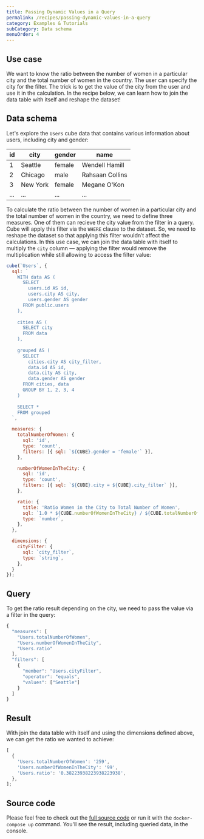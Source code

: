 ```yaml
---
title: Passing Dynamic Values in a Query
permalink: /recipes/passing-dynamic-values-in-a-query
category: Examples & Tutorials
subCategory: Data schema
menuOrder: 4
---
```


## Use case

We want to know the ratio between the number of women in a particular city and
the total number of women in the country. The user can specify the city for the
filter. The trick is to get the value of the city from the user and use it in
the calculation. In the recipe below, we can learn how to join the data table
with itself and reshape the dataset!

## Data schema

Let's explore the `Users` cube data that contains various information about
users, including city and gender:

| id  | city     | gender | name            |
| --- | -------- | ------ | --------------- |
| 1   | Seattle  | female | Wendell Hamill  |
| 2   | Chicago  | male   | Rahsaan Collins |
| 3   | New York | female | Megane O'Kon    |
| ... | ...      | ...    | ...             |

To calculate the ratio between the number of women in a particular city and the
total number of women in the country, we need to define three measures. One of
them can recieve the city value from the filter in a query. Cube will apply this
filter via the `WHERE` clause to the dataset. So, we need to reshape the dataset
so that applying this filter wouldn’t affect the calculations. In this use case,
we can join the data table with itself to multiply the `city` column — applying
the filter would remove the multiplication while still allowing to access the
filter value:

```javascript
cube(`Users`, {
  sql: `
    WITH data AS (
      SELECT 
        users.id AS id,
        users.city AS city,
        users.gender AS gender
      FROM public.users
    ),
    
    cities AS (
      SELECT city
      FROM data
    ),
    
    grouped AS (
      SELECT 
        cities.city AS city_filter,
        data.id AS id,
        data.city AS city,
        data.gender AS gender
      FROM cities, data
      GROUP BY 1, 2, 3, 4
    )
    
    SELECT *
    FROM grouped
  `,

  measures: {
    totalNumberOfWomen: {
      sql: 'id',
      type: 'count',
      filters: [{ sql: `${CUBE}.gender = 'female'` }],
    },

    numberOfWomenInTheCity: {
      sql: 'id',
      type: 'count',
      filters: [{ sql: `${CUBE}.city = ${CUBE}.city_filter` }],
    },

    ratio: {
      title: 'Ratio Women in the City to Total Number of Women',
      sql: `1.0 * ${CUBE.numberOfWomenInTheCity} / ${CUBE.totalNumberOfWomen}`,
      type: `number`,
    },
  },

  dimensions: {
    cityFilter: {
      sql: `city_filter`,
      type: `string`,
    },
  }
});
```

## Query

To get the ratio result depending on the city, we need to pass the value via a
filter in the query:

```javascript
{
  "measures": [
    "Users.totalNumberOfWomen",
    "Users.numberOfWomenInTheCity",
    "Users.ratio"
  ],
  "filters": [
    {
      "member": "Users.cityFilter",
      "operator": "equals",
      "values": ["Seattle"]
    }
  ]
}
```

## Result

With join the data table with itself and using the dimensions defined above, we
can get the ratio we wanted to achieve:

```javascript
[
  {
    'Users.totalNumberOfWomen': '259',
    'Users.numberOfWomenInTheCity': '99',
    'Users.ratio': '0.38223938223938223938',
  },
];
```

## Source code

Please feel free to check out the
[full source code](https://github.com/cube-js/cube.js/tree/master/examples/recipes/passing-dynamic-values-in-query)
or run it with the `docker-compose up` command. You'll see the result, including
queried data, in the console.
